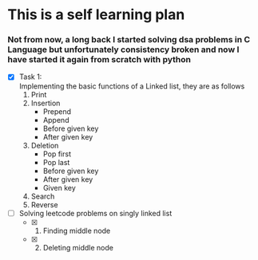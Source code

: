 # This is a self learning plan 
### Not from now, a long back I started solving dsa problems in C Language but unfortunately consistency broken and now I have started it again from scratch with python
- [x] Task 1:<br>
    Implementing the basic functions of a Linked list, they are as follows
    1. Print
    2. Insertion
        - Prepend
        - Append
        - Before given key
        - After given key
    3. Deletion
        - Pop first
        - Pop last
        - Before given key
        - After given key
        - Given key
    4. Search
    5. Reverse
- [ ]  Solving leetcode problems on singly linked list
    - [x] 1. Finding middle node
    - [x] 2. Deleting middle node 
